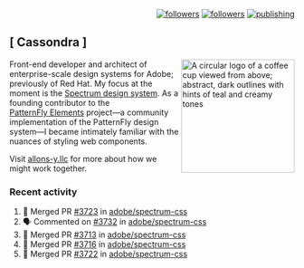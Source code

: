 <p align="right"><a rel="me" href="https://front-end.social/@castastrophe">
    <img alt="followers" title="Follow me on Mastodon" src="https://img.shields.io/mastodon/follow/109297102751309835?domain=https%3A%2F%2Ffront-end.social&label=Follow&logo=mastodon&logoColor=white&style=for-the-badge&labelColor=008080&color=006969"/></a>
  <a href="https://codepen.io/castastrophe/">
    <img alt="followers" title="Follow me on CodePen" src="https://img.shields.io/badge/23-1?color=640464&labelColor=7c007c&style=for-the-badge&logo=codepen&label=Follow"/></a>
<a href="https://castastrophe.medium.com/">
    <img alt="publishing" title="View articles on Medium" src="https://img.shields.io/badge/107-1?color=666&labelColor=444&label=subscribe&logo=medium&logoColor=white&style=for-the-badge"/></a>
</p>

## [&nbsp;Cassondra&nbsp;]

<img align="right" src="https://github-production-user-asset-6210df.s3.amazonaws.com/1840295/253016758-ba468774-1cd3-42c2-8f43-947b5eeb5edf.png" height="200" alt="A circular logo of a coffee cup viewed from above; abstract, dark outlines with hints of teal and creamy tones">

Front-end developer and architect of enterprise-scale design systems for Adobe; previously of Red Hat. My focus at the moment is the [Spectrum design system](https://github.com/adobe/spectrum-css). As a founding contributor to the [PatternFly&nbsp;Elements](https://github.com/patternfly/patternfly-elements) project&mdash;a community implementation of the PatternFly design system&mdash;I became intimately familiar with the nuances of styling web components.

Visit [allons-y.llc](http://allons-y.llc/) for more about how we might work together.

### Recent activity

<!--START_SECTION:activity-->
1. 🎉 Merged PR [#3723](https://github.com/adobe/spectrum-css/pull/3723) in [adobe/spectrum-css](https://github.com/adobe/spectrum-css)
2. 🗣 Commented on [#3732](https://github.com/adobe/spectrum-css/pull/3732#issuecomment-2884054825) in [adobe/spectrum-css](https://github.com/adobe/spectrum-css)
3. 🎉 Merged PR [#3713](https://github.com/adobe/spectrum-css/pull/3713) in [adobe/spectrum-css](https://github.com/adobe/spectrum-css)
4. 🎉 Merged PR [#3716](https://github.com/adobe/spectrum-css/pull/3716) in [adobe/spectrum-css](https://github.com/adobe/spectrum-css)
5. 🎉 Merged PR [#3722](https://github.com/adobe/spectrum-css/pull/3722) in [adobe/spectrum-css](https://github.com/adobe/spectrum-css)
<!--END_SECTION:activity-->

